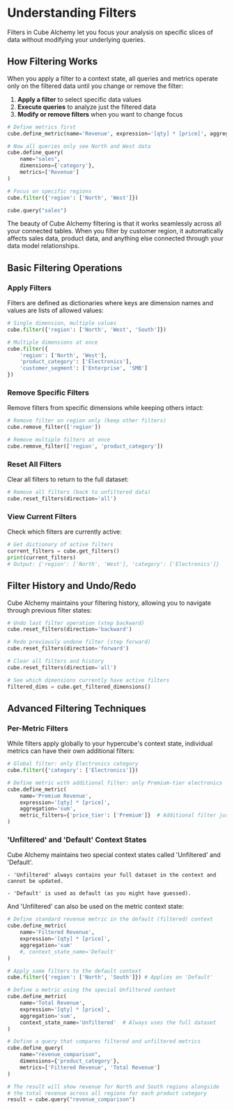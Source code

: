 # Understanding Filters

Filters in Cube Alchemy let you focus your analysis on specific slices of data without modifying your underlying queries.

## How Filtering Works

When you apply a filter to a context state, all queries and metrics operate only on the filtered data until you change or remove the filter:

1. **Apply a filter** to select specific data values
2. **Execute queries** to analyze just the filtered data
3. **Modify or remove filters** when you want to change focus

```python
# Define metrics first
cube.define_metric(name='Revenue', expression='[qty] * [price]', aggregation='sum')

# Now all queries only see North and West data
cube.define_query(
    name="sales",
    dimensions={'category'},
    metrics=['Revenue']
)

# Focus on specific regions
cube.filter({'region': ['North', 'West']})

cube.query("sales")
```

The beauty of Cube Alchemy filtering is that it works seamlessly across all your connected tables. When you filter by customer region, it automatically affects sales data, product data, and anything else connected through your data model relationships.

## Basic Filtering Operations

### Apply Filters

Filters are defined as dictionaries where keys are dimension names and values are lists of allowed values:

```python
# Single dimension, multiple values
cube.filter({'region': ['North', 'West', 'South']})

# Multiple dimensions at once
cube.filter({
    'region': ['North', 'West'], 
    'product_category': ['Electronics'],
    'customer_segment': ['Enterprise', 'SMB']
})
```

### Remove Specific Filters

Remove filters from specific dimensions while keeping others intact:

```python
# Remove filter on region only (keep other filters)
cube.remove_filter(['region'])

# Remove multiple filters at once
cube.remove_filter(['region', 'product_category'])
```

### Reset All Filters

Clear all filters to return to the full dataset:

```python
# Remove all filters (back to unfiltered data)
cube.reset_filters(direction='all')
```

### View Current Filters

Check which filters are currently active:

```python
# Get dictionary of active filters
current_filters = cube.get_filters()
print(current_filters)
# Output: {'region': ['North', 'West'], 'category': ['Electronics']}
```

## Filter History and Undo/Redo

Cube Alchemy maintains your filtering history, allowing you to navigate through previous filter states:

```python
# Undo last filter operation (step backward)
cube.reset_filters(direction='backward')

# Redo previously undone filter (step forward)
cube.reset_filters(direction='forward')

# Clear all filters and history
cube.reset_filters(direction='all')

# See which dimensions currently have active filters
filtered_dims = cube.get_filtered_dimensions()
```

## Advanced Filtering Techniques

### Per-Metric Filters

While filters apply globally to your hypercube's context state, individual metrics can have their own additional filters:

```python
# Global filter: only Electronics category
cube.filter({'category': ['Electronics']})

# Define metric with additional filter: only Premium-tier electronics
cube.define_metric(
    name='Premium Revenue',
    expression='[qty] * [price]',
    aggregation='sum',
    metric_filters={'price_tier': ['Premium']}  # Additional filter just for this metric
)
```

### 'Unfiltered' and 'Default' Context States

Cube Alchemy maintains two special context states called 'Unfiltered' and 'Default'.

    - 'Unfiltered' always contains your full dataset in the context and cannot be updated. 

    - 'Default' is used as default (as you might have guessed). 

And 'Unfiltered' can also be used on the metric context state: 

```python
# Define standard revenue metric in the default (filtered) context
cube.define_metric(
    name='Filtered Revenue',
    expression='[qty] * [price]',
    aggregation='sum'
    #, context_state_name='Default'
)

# Apply some filters to the default context
cube.filter({'region': ['North', 'South']}) # Applies on 'Default'

# Define a metric using the special Unfiltered context
cube.define_metric(
    name='Total Revenue',
    expression='[qty] * [price]',
    aggregation='sum',
    context_state_name='Unfiltered'  # Always uses the full dataset
)

# Define a query that compares filtered and unfiltered metrics
cube.define_query(
    name="revenue_comparison",
    dimensions={'product_category'},
    metrics=['Filtered Revenue', 'Total Revenue']
)

# The result will show revenue for North and South regions alongside
# the total revenue across all regions for each product category
result = cube.query("revenue_comparison")
```
